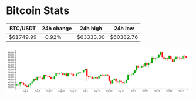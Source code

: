 # Bitcoin Stats

BTC/USDT|24h change|24h high|24h low|
|---|---|---|---|
|$61749.99|-0.92%|$63333.00|$60382.76|

<img src="./chart.svg">
